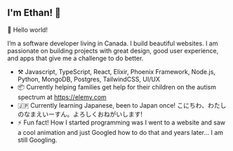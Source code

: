 ## I'm Ethan! :wave:

🎊 Hello world!

I’m a software developer living in Canada. I build beautiful websites. I am passionate on building projects with great design, good user experience, and apps that give me a challenge to do better.

- :hammer_and_pick: Javascript, TypeScript, React, Elixir, Phoenix Framework, Node.js, Python, MongoDB, Postgres, TailwindCSS, UI/UX
- :package: Currently helping families get help for their children on the autism spectrum at https://elemy.com
- 🇯🇵 Currently learning Japanese, been to Japan once! こにちわ、わたしのなまえいーすん。よろしくおねがいします!
- ⚡ Fun fact! How I started programming was I went to a website and saw a cool animation and just Googled how to do that and years later... I am still Googling.
